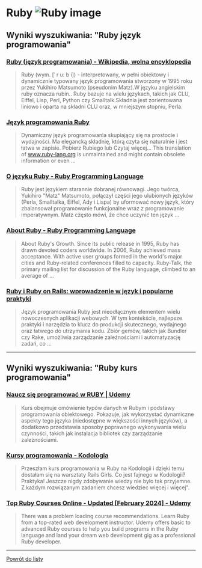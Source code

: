 # __Ruby ![Ruby image](https://www.tiobe.com/wp-content/themes/tiobe/tiobe-index/images/Ruby.png)__ 
 
## Wyniki wyszukiwania: "Ruby język programowania" 
 
### [Ruby (język programowania) - Wikipedia, wolna encyklopedia](https://pl.wikipedia.org/wiki/Ruby_(język_programowania)) 
 
 > Ruby (wym. [ˈ r u: b i]) - interpretowany, w pełni obiektowy i dynamicznie typowany język programowania stworzony w 1995 roku przez Yukihiro Matsumoto (pseudonim Matz).W języku angielskim ruby oznacza rubin.. Ruby bazuje na wielu językach, takich jak CLU, Eiffel, Lisp, Perl, Python czy Smalltalk.Składnia jest zorientowana liniowo i oparta na składni CLU oraz, w mniejszym stopniu, Perla.
 
 
 
 
### [Język programowania Ruby](https://www.ruby-lang.org/pl/) 
 
 > Dynamiczny język programowania skupiający się na prostocie i wydajności. Ma elegancką składnię, którą czyta się naturalnie i jest łatwa w zapisie. Pobierz Rubiego lub Czytaj więcej... This translation of www.ruby-lang.org is unmaintained and might contain obsolete information or even ...
 
 
 
 
### [O języku Ruby - Ruby Programming Language](https://www.ruby-lang.org/pl/about/) 
 
 > Ruby jest językiem starannie dobranej równowagi. Jego twórca, Yukihiro "Matz" Matsumoto, połączył części jego ulubionych języków (Perla, Smalltalka, Eiffel, Ady i Lispa) by uformować nowy język, który zbalansował programowanie funkcjonalne wraz z programowanie imperatywnym. Matz często mówi, że chce uczynić ten język ...
 
 
 
 
### [About Ruby - Ruby Programming Language](https://www.ruby-lang.org/en/about/) 
 
 > About Ruby's Growth. Since its public release in 1995, Ruby has drawn devoted coders worldwide. In 2006, Ruby achieved mass acceptance. With active user groups formed in the world's major cities and Ruby-related conferences filled to capacity. Ruby-Talk, the primary mailing list for discussion of the Ruby language, climbed to an average of ...
 
 
 
 
### [Ruby i Ruby on Rails: wprowadzenie w język i popularne praktyki](https://boringowl.io/blog/podroz-do-swiata-programowania-przewodnik-po-jezyku-ruby) 
 
 > Język programowania Ruby jest nieodłącznym elementem wielu nowoczesnych aplikacji webowych. W tym kontekście, najlepsze praktyki i narzędzia to klucz do produkcji skutecznego, wydajnego oraz łatwego do utrzymania kodu. Zbiór gemów, takich jak Bundler czy Rake, umożliwia zarządzanie zależnościami i automatyzację zadań, co ...
 
 
 
 

 
---
 
## Wyniki wyszukiwania: "Ruby kurs programowania" 
 
### [Naucz się programować w RUBY | Udemy](https://www.udemy.com/course/programowanie-w-ruby/) 
 
 > Kurs obejmuje omówienie typów danych w Rubym i podstawy programowania obiektowego. Pokazuje, jak wykorzystać dynamiczne aspekty tego języka (niedostępne w większości innych języków), a dodatkowo przedstawia sposoby poprawnego wykonywania wielu czynności, takich jak instalacja bibliotek czy zarządzanie zależnościami.
 
 
 
 
### [Kursy programowania - Kodologia](https://kodologia.pl/kursy) 
 
 > Przeszłam kurs programowania w Ruby na Kodologii i dzięki temu dostałam się na warsztaty Rails Girls. Co jest fajnego w Kodologii? Praktyka! Jeszcze nigdy zdobywanie wiedzy nie było tak przyjemne. Z każdym rozwiązanym zadaniem chcesz wiedziec więcej i więcej".
 
 
 
 
### [Top Ruby Courses Online - Updated [February 2024] - Udemy](https://www.udemy.com/topic/ruby/) 
 
 > There was a problem loading course recommendations. Learn Ruby from a top-rated web development instructor. Udemy offers basic to advanced Ruby courses to help you build programs in the Ruby language and land your dream web development gig as a professional Ruby developer.
 
 
 
 

 
---
 
 [Powrót do listy](../top20.md)